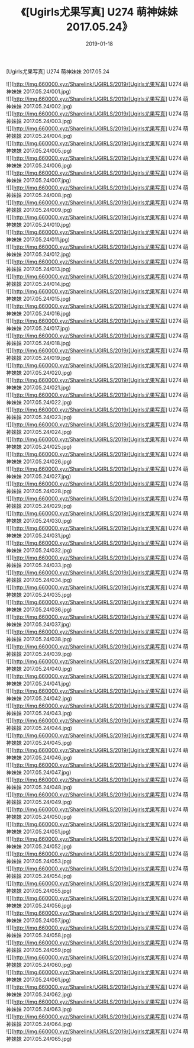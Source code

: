 ﻿---
layout: post
title:  《[Ugirls尤果写真] U274 萌神妹妹 2017.05.24》
date:   2019-01-18
img: http://img.660000.xyz/Sharelink/UGIRLS/2019/[Ugirls尤果写真] U274 萌神妹妹 2017.05.24/000.jpg
categories: [美女, 清纯, 唯美]
---

[Ugirls尤果写真] U274 萌神妹妹 2017.05.24

 ![](http://img.660000.xyz/Sharelink/UGIRLS/2019/[Ugirls尤果写真] U274 萌神妹妹 2017.05.24/001.jpg) <br>![](http://img.660000.xyz/Sharelink/UGIRLS/2019/[Ugirls尤果写真] U274 萌神妹妹 2017.05.24/002.jpg) <br>![](http://img.660000.xyz/Sharelink/UGIRLS/2019/[Ugirls尤果写真] U274 萌神妹妹 2017.05.24/003.jpg) <br>![](http://img.660000.xyz/Sharelink/UGIRLS/2019/[Ugirls尤果写真] U274 萌神妹妹 2017.05.24/004.jpg) <br>![](http://img.660000.xyz/Sharelink/UGIRLS/2019/[Ugirls尤果写真] U274 萌神妹妹 2017.05.24/005.jpg) <br>![](http://img.660000.xyz/Sharelink/UGIRLS/2019/[Ugirls尤果写真] U274 萌神妹妹 2017.05.24/006.jpg) <br>![](http://img.660000.xyz/Sharelink/UGIRLS/2019/[Ugirls尤果写真] U274 萌神妹妹 2017.05.24/007.jpg) <br>![](http://img.660000.xyz/Sharelink/UGIRLS/2019/[Ugirls尤果写真] U274 萌神妹妹 2017.05.24/008.jpg) <br>![](http://img.660000.xyz/Sharelink/UGIRLS/2019/[Ugirls尤果写真] U274 萌神妹妹 2017.05.24/009.jpg) <br>![](http://img.660000.xyz/Sharelink/UGIRLS/2019/[Ugirls尤果写真] U274 萌神妹妹 2017.05.24/010.jpg) <br>![](http://img.660000.xyz/Sharelink/UGIRLS/2019/[Ugirls尤果写真] U274 萌神妹妹 2017.05.24/011.jpg) <br>![](http://img.660000.xyz/Sharelink/UGIRLS/2019/[Ugirls尤果写真] U274 萌神妹妹 2017.05.24/012.jpg) <br>![](http://img.660000.xyz/Sharelink/UGIRLS/2019/[Ugirls尤果写真] U274 萌神妹妹 2017.05.24/013.jpg) <br>![](http://img.660000.xyz/Sharelink/UGIRLS/2019/[Ugirls尤果写真] U274 萌神妹妹 2017.05.24/014.jpg) <br>![](http://img.660000.xyz/Sharelink/UGIRLS/2019/[Ugirls尤果写真] U274 萌神妹妹 2017.05.24/015.jpg) <br>![](http://img.660000.xyz/Sharelink/UGIRLS/2019/[Ugirls尤果写真] U274 萌神妹妹 2017.05.24/016.jpg) <br>![](http://img.660000.xyz/Sharelink/UGIRLS/2019/[Ugirls尤果写真] U274 萌神妹妹 2017.05.24/017.jpg) <br>![](http://img.660000.xyz/Sharelink/UGIRLS/2019/[Ugirls尤果写真] U274 萌神妹妹 2017.05.24/018.jpg) <br>![](http://img.660000.xyz/Sharelink/UGIRLS/2019/[Ugirls尤果写真] U274 萌神妹妹 2017.05.24/019.jpg) <br>![](http://img.660000.xyz/Sharelink/UGIRLS/2019/[Ugirls尤果写真] U274 萌神妹妹 2017.05.24/020.jpg) <br>![](http://img.660000.xyz/Sharelink/UGIRLS/2019/[Ugirls尤果写真] U274 萌神妹妹 2017.05.24/021.jpg) <br>![](http://img.660000.xyz/Sharelink/UGIRLS/2019/[Ugirls尤果写真] U274 萌神妹妹 2017.05.24/022.jpg) <br>![](http://img.660000.xyz/Sharelink/UGIRLS/2019/[Ugirls尤果写真] U274 萌神妹妹 2017.05.24/023.jpg) <br>![](http://img.660000.xyz/Sharelink/UGIRLS/2019/[Ugirls尤果写真] U274 萌神妹妹 2017.05.24/024.jpg) <br>![](http://img.660000.xyz/Sharelink/UGIRLS/2019/[Ugirls尤果写真] U274 萌神妹妹 2017.05.24/025.jpg) <br>![](http://img.660000.xyz/Sharelink/UGIRLS/2019/[Ugirls尤果写真] U274 萌神妹妹 2017.05.24/026.jpg) <br>![](http://img.660000.xyz/Sharelink/UGIRLS/2019/[Ugirls尤果写真] U274 萌神妹妹 2017.05.24/027.jpg) <br>![](http://img.660000.xyz/Sharelink/UGIRLS/2019/[Ugirls尤果写真] U274 萌神妹妹 2017.05.24/028.jpg) <br>![](http://img.660000.xyz/Sharelink/UGIRLS/2019/[Ugirls尤果写真] U274 萌神妹妹 2017.05.24/029.jpg) <br>![](http://img.660000.xyz/Sharelink/UGIRLS/2019/[Ugirls尤果写真] U274 萌神妹妹 2017.05.24/030.jpg) <br>![](http://img.660000.xyz/Sharelink/UGIRLS/2019/[Ugirls尤果写真] U274 萌神妹妹 2017.05.24/031.jpg) <br>![](http://img.660000.xyz/Sharelink/UGIRLS/2019/[Ugirls尤果写真] U274 萌神妹妹 2017.05.24/032.jpg) <br>![](http://img.660000.xyz/Sharelink/UGIRLS/2019/[Ugirls尤果写真] U274 萌神妹妹 2017.05.24/033.jpg) <br>![](http://img.660000.xyz/Sharelink/UGIRLS/2019/[Ugirls尤果写真] U274 萌神妹妹 2017.05.24/034.jpg) <br>![](http://img.660000.xyz/Sharelink/UGIRLS/2019/[Ugirls尤果写真] U274 萌神妹妹 2017.05.24/035.jpg) <br>![](http://img.660000.xyz/Sharelink/UGIRLS/2019/[Ugirls尤果写真] U274 萌神妹妹 2017.05.24/036.jpg) <br>![](http://img.660000.xyz/Sharelink/UGIRLS/2019/[Ugirls尤果写真] U274 萌神妹妹 2017.05.24/037.jpg) <br>![](http://img.660000.xyz/Sharelink/UGIRLS/2019/[Ugirls尤果写真] U274 萌神妹妹 2017.05.24/038.jpg) <br>![](http://img.660000.xyz/Sharelink/UGIRLS/2019/[Ugirls尤果写真] U274 萌神妹妹 2017.05.24/039.jpg) <br>![](http://img.660000.xyz/Sharelink/UGIRLS/2019/[Ugirls尤果写真] U274 萌神妹妹 2017.05.24/040.jpg) <br>![](http://img.660000.xyz/Sharelink/UGIRLS/2019/[Ugirls尤果写真] U274 萌神妹妹 2017.05.24/041.jpg) <br>![](http://img.660000.xyz/Sharelink/UGIRLS/2019/[Ugirls尤果写真] U274 萌神妹妹 2017.05.24/042.jpg) <br>![](http://img.660000.xyz/Sharelink/UGIRLS/2019/[Ugirls尤果写真] U274 萌神妹妹 2017.05.24/043.jpg) <br>![](http://img.660000.xyz/Sharelink/UGIRLS/2019/[Ugirls尤果写真] U274 萌神妹妹 2017.05.24/044.jpg) <br>![](http://img.660000.xyz/Sharelink/UGIRLS/2019/[Ugirls尤果写真] U274 萌神妹妹 2017.05.24/045.jpg) <br>![](http://img.660000.xyz/Sharelink/UGIRLS/2019/[Ugirls尤果写真] U274 萌神妹妹 2017.05.24/046.jpg) <br>![](http://img.660000.xyz/Sharelink/UGIRLS/2019/[Ugirls尤果写真] U274 萌神妹妹 2017.05.24/047.jpg) <br>![](http://img.660000.xyz/Sharelink/UGIRLS/2019/[Ugirls尤果写真] U274 萌神妹妹 2017.05.24/048.jpg) <br>![](http://img.660000.xyz/Sharelink/UGIRLS/2019/[Ugirls尤果写真] U274 萌神妹妹 2017.05.24/049.jpg) <br>![](http://img.660000.xyz/Sharelink/UGIRLS/2019/[Ugirls尤果写真] U274 萌神妹妹 2017.05.24/050.jpg) <br>![](http://img.660000.xyz/Sharelink/UGIRLS/2019/[Ugirls尤果写真] U274 萌神妹妹 2017.05.24/051.jpg) <br>![](http://img.660000.xyz/Sharelink/UGIRLS/2019/[Ugirls尤果写真] U274 萌神妹妹 2017.05.24/052.jpg) <br>![](http://img.660000.xyz/Sharelink/UGIRLS/2019/[Ugirls尤果写真] U274 萌神妹妹 2017.05.24/053.jpg) <br>![](http://img.660000.xyz/Sharelink/UGIRLS/2019/[Ugirls尤果写真] U274 萌神妹妹 2017.05.24/054.jpg) <br>![](http://img.660000.xyz/Sharelink/UGIRLS/2019/[Ugirls尤果写真] U274 萌神妹妹 2017.05.24/055.jpg) <br>![](http://img.660000.xyz/Sharelink/UGIRLS/2019/[Ugirls尤果写真] U274 萌神妹妹 2017.05.24/056.jpg) <br>![](http://img.660000.xyz/Sharelink/UGIRLS/2019/[Ugirls尤果写真] U274 萌神妹妹 2017.05.24/057.jpg) <br>![](http://img.660000.xyz/Sharelink/UGIRLS/2019/[Ugirls尤果写真] U274 萌神妹妹 2017.05.24/058.jpg) <br>![](http://img.660000.xyz/Sharelink/UGIRLS/2019/[Ugirls尤果写真] U274 萌神妹妹 2017.05.24/059.jpg) <br>![](http://img.660000.xyz/Sharelink/UGIRLS/2019/[Ugirls尤果写真] U274 萌神妹妹 2017.05.24/060.jpg) <br>![](http://img.660000.xyz/Sharelink/UGIRLS/2019/[Ugirls尤果写真] U274 萌神妹妹 2017.05.24/061.jpg) <br>![](http://img.660000.xyz/Sharelink/UGIRLS/2019/[Ugirls尤果写真] U274 萌神妹妹 2017.05.24/062.jpg) <br>![](http://img.660000.xyz/Sharelink/UGIRLS/2019/[Ugirls尤果写真] U274 萌神妹妹 2017.05.24/063.jpg) <br>![](http://img.660000.xyz/Sharelink/UGIRLS/2019/[Ugirls尤果写真] U274 萌神妹妹 2017.05.24/064.jpg) <br>![](http://img.660000.xyz/Sharelink/UGIRLS/2019/[Ugirls尤果写真] U274 萌神妹妹 2017.05.24/065.jpg) <br>